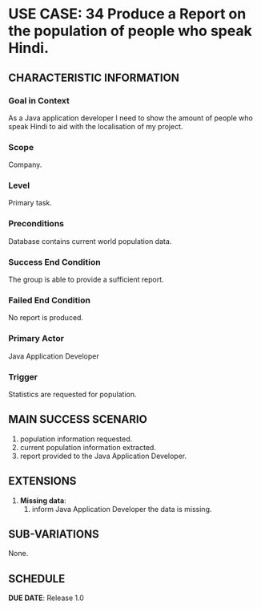 # USE CASE: 34 Produce a Report on the population of people who speak Hindi.

## CHARACTERISTIC INFORMATION

### Goal in Context

As a Java application developer I need to show the amount of people who speak Hindi to aid with the localisation of my project.

### Scope

Company.

### Level

Primary task.

### Preconditions

Database contains current world population data.

### Success End Condition

The group is able to provide a sufficient report.

### Failed End Condition

No report is produced.

### Primary Actor

Java Application Developer

### Trigger

Statistics are requested for population.

## MAIN SUCCESS SCENARIO

1. population information requested.
2. current population information extracted.
3. report provided to the Java Application Developer.

## EXTENSIONS

1. **Missing data**:
   1. inform Java Application Developer the data is missing.

## SUB-VARIATIONS

None.

## SCHEDULE

**DUE DATE**: Release 1.0